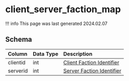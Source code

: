 # client_server_faction_map

!!! info
	This page was last generated 2024.02.07

## Schema

| Column | Data Type | Description |
| :--- | :--- | :--- |
| clientid | int | [Client Faction Identifier](faction_list.md) |
| serverid | int | [Server Faction Identifier](faction_list.md) |

